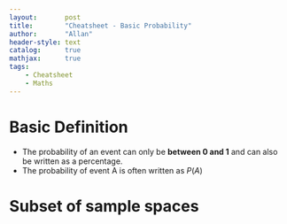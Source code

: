 ```yaml
---
layout:       post
title:        "Cheatsheet - Basic Probability"
author:       "Allan"
header-style: text
catalog:      true
mathjax:      true
tags:
    - Cheatsheet
    - Maths
---
```


# Basic Definition 
- The probability of an event can only be **between 0 and 1** and can also be written as a percentage.
- The probability of event A is often written as $P(A)$

# Subset of sample spaces
